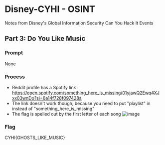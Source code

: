 # Disney-CYHI - OSINT
Notes from Disney's Global Information Security Can You Hack It Events

## Part 3: Do You Like Music
### Prompt
None
### Process
* Reddit profile has a Spotify link : https://open.spotify.com/something_here_is_missing/01yjawQ2Ewq4XJxx03wnDo?si=6a14f728f097428a
* The link doesn't work though, because you need to put "playlist" in instead of "something_here_is_missing"
* The flag is spelled out by the first letter of each song
![image](https://github.com/vbyerley/Disney-CYHI/assets/54579088/0ea9b06a-6e84-49b4-ba28-af0ba587465c)
### Flag
CYHI{GHOSTS_LIKE_MUSIC}
